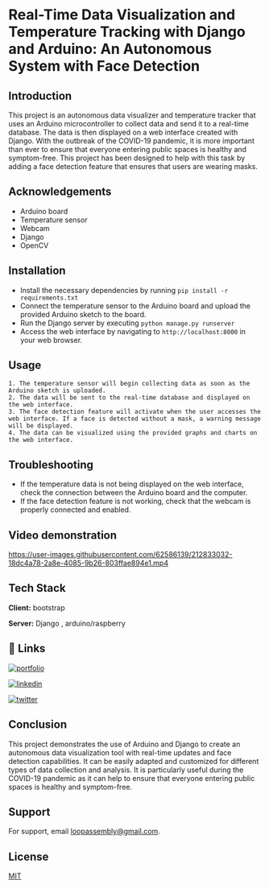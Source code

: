 
# Real-Time Data Visualization and Temperature Tracking with Django and Arduino: An Autonomous System with Face Detection



## Introduction

This project is an autonomous data visualizer and temperature tracker that uses an Arduino microcontroller to collect data and send it to a real-time database. The data is then displayed on a web interface created with Django. With the outbreak of the COVID-19 pandemic, it is more important than ever to ensure that everyone entering public spaces is healthy and symptom-free. This project has been designed to help with this task by adding a face detection feature that ensures that users are wearing masks.
## Acknowledgements

 - Arduino board
 - Temperature sensor
 - Webcam
 - Django
 - OpenCV


## Installation
- Install the necessary dependencies by running `pip install -r requirements.txt`
- Connect the temperature sensor to the Arduino board and upload the provided Arduino sketch to the board.
- Run the Django server by executing `python manage.py runserver`
- Access the web interface by navigating to `http://localhost:8000` in your web browser.
## Usage
    1. The temperature sensor will begin collecting data as soon as the Arduino sketch is uploaded.
    2. The data will be sent to the real-time database and displayed on the web interface.
    3. The face detection feature will activate when the user accesses the web interface. If a face is detected without a mask, a warning message will be displayed.
    4. The data can be visualized using the provided graphs and charts on the web interface.



## Troubleshooting
- If the temperature data is not being displayed on the web interface, check the connection between the Arduino board and the computer.
- If the face detection feature is not working, check that the webcam is properly connected and enabled.
## Video demonstration 




https://user-images.githubusercontent.com/62586139/212833032-18dc4a78-2a8e-4085-9b26-803ffae894e1.mp4




## Tech Stack

**Client:** bootstrap

**Server:** Django , arduino/raspberry 


## 🔗 Links
[![portfolio](https://img.shields.io/badge/my_portfolio-000?style=for-the-badge&logo=ko-fi&logoColor=white)](https://loopassembly.in/)

[![linkedin](https://img.shields.io/badge/linkedin-0A66C2?style=for-the-badge&logo=linkedin&logoColor=white)](https://www.linkedin.com/in/loopassembly/)

[![twitter](https://img.shields.io/badge/twitter-1DA1F2?style=for-the-badge&logo=twitter&logoColor=white)](https://twitter.com/loopassembly)


## Conclusion

This project demonstrates the use of Arduino and Django to create an autonomous data visualization tool with real-time updates and face detection capabilities. It can be easily adapted and customized for different types of data collection and analysis. It is particularly useful during the COVID-19 pandemic as it can help to ensure that everyone entering public spaces is healthy and symptom-free.
## Support

For support, email loopassembly@gmail.com.


## License

[MIT](https://choosealicense.com/licenses/mit/)

